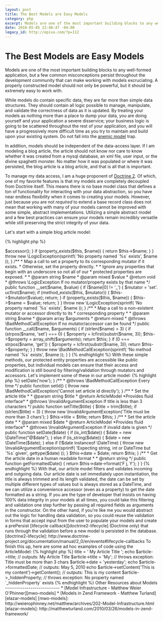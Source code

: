 ```yaml
--- 
layout: post
title: The Best Models are Easy Models
category: php
excerpt: Models are one of the most important building blocks to any well-formed application, but a few common misconceptions persist throughout the development community that can make working with models excruciating.  A properly constructed model should not only be powerful, but it should be extremely easy to work with. [...]
date: 2010-05-05 22:48:47 -04:00
legacy_id: http://epixa.com/?p=112
---
```


The Best Models are Easy Models
===============================

Models are one of the most important building blocks to any well-formed application, but a few common misconceptions persist throughout the development community that can make working with models excruciating.  A properly constructed model should not only be powerful, but it should be extremely easy to work with.

While models do contain specific data, they are far more than simple data structures.  They should contain all logic possible to manage, manipulate, and validate the correctness of data as it is updated.  By treating your models as nothing more than a place to dump your data, you are doing yourself and your application a severe disservice; your business logic is going to be scattered throughout the rest of your application, and you will have a progressively more difficult time as you try to maintain and build upon your existing system.  Do not fall into the [anemic model][anemic-models] trap.

[anemic-models]: http://www.martinfowler.com/bliki/AnemicDomainModel.html

In addition, models should be independent of the data-access layer.  If I am modeling a blog article, the article should not know nor care to know whether it was created from a mysql database, an xml file, user input, or the divine spaghetti monster.  No matter how it was populated or where it was persisted, the blog article is a blog article, and that is all that is important.

To manage my data access, I am a huge proponent of [Doctrine 2][doctrine2].  Of which, one of my favorite features is that my models are completely decoupled from Doctrine itself.  This means there is no base model class that defines a ton of functionality for interacting with your data abstraction, so you have near endless flexibility when it comes to creating your models.  However, just because you are not *required* to extend a base record class does not mean that working with many of your models cannot be improved with some simple, abstract implementations.  Utilizing a simple abstract model and a few best practices can ensure your models remain incredibly versatile while still preserving the strict integrity of your data.

[doctrine2]: http://www.doctrine-project.org

Let's start with a simple blog article model:

{% highlight php %}
<?php
namespace Blog;

use Epixa\AbstractModel;

/**
 * @Entity
 * @Table(name="blog_article")
 */
class ArticleModel extends AbstractModel
{
    /**
     * @Id @Column(type="integer")
     * @GeneratedValue
     */
    protected $id;

    /**
     * @Column(type="string")
     */
    protected $title;

    /**
     * @Column(type="date")
     */
    protected $date;

    /**
     * @Column(type="text")
     */
    protected $content;

    /**
     * For demonstration purposes only
     */
    protected $_hiddenProperty;
}
{% endhighlight %}

In our AbstractModel, we will utilize php's magic methods to provide access to our entity properties in both a convenient and secure way.  All calls to retrieve a property's value will map through an appropriate accessor if one exists, and all attempts to set an entity property will map through an appropriate mutator if one exists.

{% highlight php %}
<?php
namespace Blog;

abstract class AbstractModel
{
    /**
     * Map a call to get a property to its corresponding accessor if it exists.
     * Otherwise, get the property directly.
     *
     * Ignore any properties that begin with an underscore so not all of our
     * protected properties are exposed.
     *
     * @param  string $name
     * @return mixed
     * @throws \LogicException If no accessor/property exists by that name
     */
    public function __get($name)
    {
        if ($name[0] != '_') {
            $accessor = 'get'. ucfirst($name);
            if (method_exists($this, $accessor)) {
                return $this->$accessor();
            }

            if (property_exists($this, $name)) {
                return $this->$name;
            }
        }

        throw new \LogicException(sprintf(
            'No property named `%s` exists',
            $name
        ));
    }

    /**
     * Map a call to set a property to its corresponding mutator if it exists.
     * Otherwise, set the property directly.
     *
     * Ignore any properties that begin with an underscore so not all of our
     * protected properties are exposed.
     * 
     * @param  string $name
     * @param  mixed  $value
     * @return void
     * @throws \LogicException If no mutator/property exists by that name
     */
    public function __set($name, $value)
    {
        if ($name[0] != '_') {
            $mutator = 'set'. ucfirst($name);
            if (method_exists($this, $mutator)) {
                $this->$mutator($value);
                return;
            }

            if (property_exists($this, $name)) {
                $this->$name = $value;
                return;
            }
        }

        throw new \LogicException(sprintf(
            'No property named `%s` exists',
            $name
        ));
    }

    /**
     * Map a call to a non-existent mutator or accessor directly to its
     * corresponding property
     *
     * @param  string $name
     * @param  array  $arguments
     * @return mixed
     * @throws \BadMethodCallException If no mutator/accessor can be found
     */
    public function __call($name, $arguments)
    {
        if (strlen($name) > 3) {
            if (strpos($name, 'set') === 0) {
                $property = lcfirst(substr($name, 3));

                $this->$property = array_shift($arguments);
                return $this;
            }

            if (0 === strpos($name, 'get')) {
                $property = lcfirst(substr($name, 3));

                return $this->$property;
            }
        }

        throw new \BadMethodCallException(sprintf(
            'No method named `%s` exists',
            $name
        ));
    }
}
{% endhighlight %}

With these simple methods, our protected entity properties are accessible like public properties, but individual models can ensure that their access and modification is still bound by filtering/validation through mutators and accessors.  Let's implement some of these in our article model:

{% highlight php %}
<?php
// ...
class ArticleModel extends AbstractModel
{
    // ...

    /**
     * Constructor
     * 
     * Set the date to right now
     */
    public function __construct()
    {
        $this->setDate('now');
    }

    /**
     * @throws \BadMethodCallException Every time
     */
    public function setId()
    {
        throw new \BadMethodCallException('Cannot set article id directly');
    }

    /**
     * Set the article title
     * 
     * @param  string $title
     * @return ArticleModel *Provides fluid interface*
     * @throws \InvalidArgumentException If title is less than 3 characters
     */
    public function setTitle($title)
    {
        $title = trim($title);

        if (strlen($title) < 3) {
            throw new \InvalidArgumentException('Title must be more than 3 chars');
        }

        $this->title = $title;

        return $this;
    }

    /**
     * Set the article date
     * 
     * @param  mixed $date
     * @return ArticleModel *Provides fluid interface*
     * @throws \InvalidArgumentException If invalid date is given
     */
    public function setDate($date)
    {
        if (is_int($date)) {
            $date = new \DateTime("@$date");
        } else if (is_string($date)) {
            $date = new \DateTime($date);
        } else if (!$date instanceof \DateTime) {
            throw new \InvalidArgumentException(sprintf(
                'Expecting string, int or DateTime but `%s` given',
                gettype($date)
            ));
        }

        $this->date = $date;

        return $this;
    }

    /**
     * Get the article date in a human readable format
     * 
     * @return string
     */
    public function getFormattedDate()
    {
        return $this->date->format('F j, Y');
    }
}
{% endhighlight %}

With that, our article model filters and validates incoming and outgoing data.  Our article date is set immediately upon instantiation, the title is always trimmed and its length validated, the date can be set by multiple different types of values but is always stored as a DateTime, and we can utilize a convenience accessor (even as a property) to get the date formatted as a string.

If you are the type of developer that insists on having 100% data integrity in your models at all times, you could take this filtering and validation one step further by passing all required fields as arguments in the constructor.  On the other hand, if you're like me you would abstract out the logic for handling data validation, so you could reuse the validation in forms that accept input from the user to populate your models and create a prePersist [lifecycle callback][doctrine2-lifecycle] (Doctrine only) that runs through the validation before a new model is persisted in the database.

[doctrine2-lifecycle]: http://www.doctrine-project.org/documentation/manual/2_0/en/events#lifecycle-callbacks

To finish this up, here are some ad hoc examples of code using the ArticleModel:

{% highlight php %}
<?php

$article = new Blog\ArticleModel();

$article->title = '   My Article Title ';
echo $article->title;
// outputs: My Article Title

$article->title = 'My';
// throws exception: Title must be more than 3 chars

$article->date = 'yesterday';
echo $article->formattedDate;
// outputs: May 5, 2010

echo $article->setContent('This is my content')->getContent();
// outputs: This is my content

$article->_hiddenProperty;
// throws exception: No property named `_hiddenProperty` exists
{% endhighlight %}


Other Resources about Models
----------------------------

* [Model Infrastructure - Matthew Weier O'Phinner][mwo-models]
* [Models in Zend Framework - Matthew Turland][elazar-models]

[mwo-models]: http://weierophinney.net/matthew/archives/202-Model-Infrastructure.html
[elazar-models]: http://matthewturland.com/2010/03/26/models-in-zend-framework/

